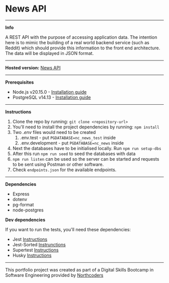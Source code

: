 # News API

---

**Info**

A REST API with the purpose of accessing application data.
The intention here is to mimic the building of a real world backend service (such as Reddit) which should provide this information to the front end architecture.
The data will be displayed in JSON format.

---

**Hosted version:** [News API](https://news-api-40x5.onrender.com/api)

---

**Prerequisites**

- Node.js v20.15.0 - [Installation guide](https://nodejs.org/en/download/package-manager)
- PostgreSQL v14.13 - [Installation guide](https://www.postgresql.org/download/)

---
**Instructions**
1. Clone the repo by running: `git clone <repository-url>`
2. You'll need to install the project dependencies by running: `npm install`
3. Two *.env* files would need to be created
   1. .env.test - put `PGDATABASE=nc_news_test` inside
   2. .env.development - put `PGDATABASE=nc_news` inside
4. Next the databases have to be initialised locally. Run `npm run setup-dbs`
5. After this run `npm run seed` to seed the databases with data
6. `npm run listen` can be used so the server can be started and requests to be sent using Postman or other software.
7. Check `endpoints.json` for the available endpoints.

---
**Dependencies**

- Express
- dotenv
- pg-format
- node-postgres

**Dev dependencies**

If you want to run the tests, you'll need these dependencies:

- Jest [Instructions](https://www.npmjs.com/package/jest)
- Jest-Sorted [Instrunctions](https://www.npmjs.com/package/jest-sorted)
- Supertest [Instructions](https://www.npmjs.com/package/supertest)
- Husky [Instructions](https://typicode.github.io/husky/)

--- 

This portfolio project was created as part of a Digital Skills Bootcamp in Software Engineering provided by [Northcoders](https://northcoders.com/)
